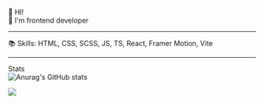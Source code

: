 👋 HI! <br />
🔰 I'm frontend developer

---

📚 Skills: HTML, CSS, SCSS, JS, TS, React, Framer Motion, Vite

---
Stats <br />
![Anurag's GitHub stats](https://github-readme-stats.vercel.app/api?username=ArtsyomPinevich&show_icons=true&theme=radical)<br />

![](https://komarev.com/ghpvc/?username=ArtsyomPinevich)<br />
